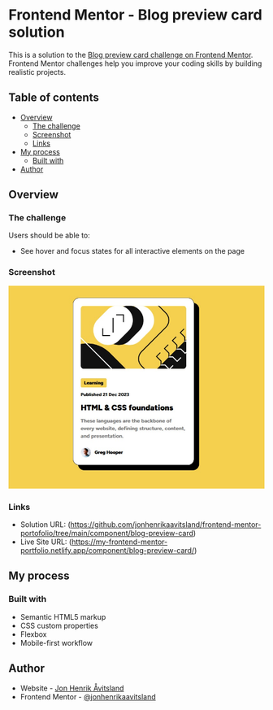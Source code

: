 # Frontend Mentor - Blog preview card solution

This is a solution to the [Blog preview card challenge on Frontend Mentor](https://www.frontendmentor.io/challenges/blog-preview-card-ckPaj01IcS). Frontend Mentor challenges help you improve your coding skills by building realistic projects. 

## Table of contents

- [Overview](#overview)
  - [The challenge](#the-challenge)
  - [Screenshot](#screenshot)
  - [Links](#links)
- [My process](#my-process)
  - [Built with](#built-with)
- [Author](#author)

## Overview

### The challenge

Users should be able to:

- See hover and focus states for all interactive elements on the page

### Screenshot

![](./assets/images/solution.jpg)

### Links

- Solution URL: (https://github.com/jonhenrikaavitsland/frontend-mentor-portofolio/tree/main/component/blog-preview-card)
- Live Site URL: (https://my-frontend-mentor-portfolio.netlify.app/component/blog-preview-card/)

## My process

### Built with

- Semantic HTML5 markup
- CSS custom properties
- Flexbox
- Mobile-first workflow

## Author

- Website - [Jon Henrik Åvitsland](https://my-frontend-mentor-portfolio.netlify.app/)
- Frontend Mentor - [@jonhenrikaavitsland](https://github.com/jonhenrikaavitsland)

